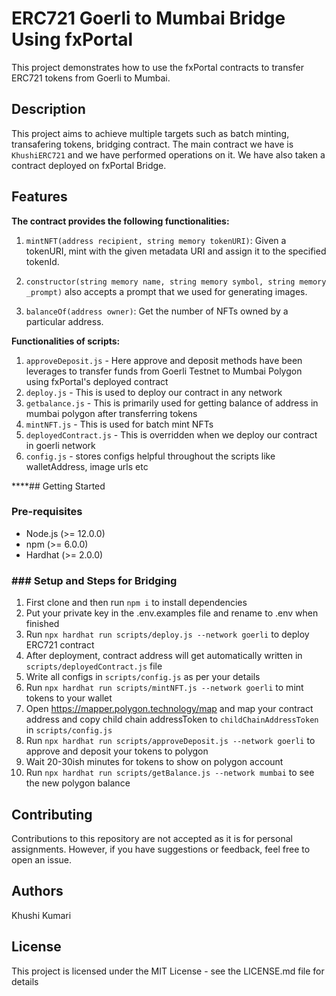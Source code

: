 # ERC721 Goerli to Mumbai Bridge Using fxPortal
This project demonstrates how to use the fxPortal contracts to transfer ERC721 tokens from Goerli to Mumbai.

## Description
This project aims to achieve multiple targets such as batch minting, transafering tokens, bridging contract. The main contract we have is `KhushiERC721` and we have performed operations on it. We have also taken a contract deployed on fxPortal Bridge.
## Features
**The contract provides the following functionalities:**
1. `mintNFT(address recipient, string memory tokenURI)`: Given a tokenURI, mint  with the given metadata URI and assign it to the specified tokenId.
2. `constructor(string memory name, string memory symbol, string memory _prompt)` also accepts a prompt that we used for generating images. 

3. `balanceOf(address owner)`: Get the number of NFTs owned by a particular address.

**Functionalities of scripts:**

1. `approveDeposit.js` - Here approve and deposit methods have been leverages to transfer funds from Goerli Testnet to Mumbai Polygon using fxPortal's deployed contract
2. `deploy.js` - This is used to deploy our contract in any network
3. `getbalance.js` - This is primarily used for getting balance of address in mumbai polygon after transferring tokens
4. `mintNFT.js` - This is used for batch mint NFTs
5. `deployedContract.js` - This is overridden when we deploy our contract in goerli network
6. `config.js` - stores configs helpful throughout the scripts like walletAddress, image urls etc

****## Getting Started
### Pre-requisites

- Node.js (>= 12.0.0)
- npm (>= 6.0.0)
- Hardhat (>= 2.0.0)
### ### Setup and Steps for Bridging

1. First clone and then run `npm i` to install dependencies
2. Put your private key in the .env.examples file and rename to .env when finished
3. Run `npx hardhat run scripts/deploy.js --network goerli` to deploy ERC721 contract
4. After deployment, contract address will get automatically written in `scripts/deployedContract.js` file
5. Write all configs in `scripts/config.js` as per your details
6. Run `npx hardhat run scripts/mintNFT.js --network goerli` to mint tokens to your wallet
7. Open https://mapper.polygon.technology/map and map your contract address and copy child chain addressToken to `childChainAddressToken` in `scripts/config.js`
8. Run `npx hardhat run scripts/approveDeposit.js --network goerli` to approve and deposit your tokens to polygon
9. Wait 20-30ish minutes for tokens to show on polygon account
10. Run `npx hardhat run scripts/getBalance.js --network mumbai` to see the new polygon balance


## Contributing
Contributions to this repository are not accepted as it is for personal assignments. However, if you have suggestions or feedback, feel free to open an issue.

## Authors
Khushi Kumari

## License
This project is licensed under the MIT License - see the LICENSE.md file for details
